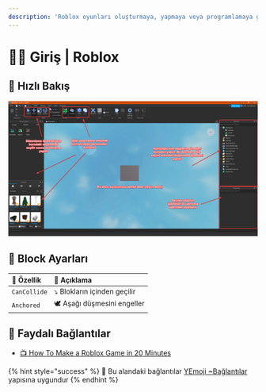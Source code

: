 ```yaml
---
description: 'Roblox oyunları oluşturmaya, yapmaya veya programlamaya giriş'
---
```


# 🚴‍♂️ Giriş \| Roblox

## 👀 Hızlı Bakış

![](../../.gitbook/assets/robloxstudio_usage.png)

## 🧩 Block Ayarları

| 💎 Özellik | 📝 Açıklama |
| :--- | :--- |
| `CanCollide` | ⤵ Blokların içinden geçilir |
| `Anchored` | 🕊️ Aşağı düşmesini engeller |

## 🔗 Faydalı Bağlantılar

* [📺 How To Make a Roblox Game in 20 Minutes](https://www.youtube.com/watch?v=rWUbmR9EmLU)

{% hint style="success" %}
🚀 Bu alandaki bağlantılar [YEmoji ~Bağlantılar](https://emoji.yemreak.com/kullanim/baglantilar) yapısına uygundur
{% endhint %}

